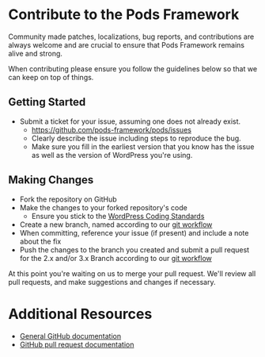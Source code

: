 # Contribute to the Pods Framework

Community made patches, localizations, bug reports, and contributions are always welcome and are crucial to ensure that Pods Framework remains alive and strong.

When contributing please ensure you follow the guidelines below so that we can keep on top of things.

## Getting Started

* Submit a ticket for your issue, assuming one does not already exist.
  * https://github.com/pods-framework/pods/issues
  * Clearly describe the issue including steps to reproduce the bug.
  * Make sure you fill in the earliest version that you know has the issue as well as the version of WordPress you're using.

## Making Changes

* Fork the repository on GitHub
* Make the changes to your forked repository's code
  * Ensure you stick to the [WordPress Coding Standards](http://codex.wordpress.org/WordPress_Coding_Standards)
* Create a new branch, named according to our [git workflow](git-workflow.md)
* When committing, reference your issue (if present) and include a note about the fix
* Push the changes to the branch you created and submit a pull request for the 2.x and/or 3.x Branch according to our [git workflow](git-workflow.md)

At this point you're waiting on us to merge your pull request. We'll review all pull requests, and make suggestions and changes if necessary.

# Additional Resources
* [General GitHub documentation](http://help.github.com/)
* [GitHub pull request documentation](http://help.github.com/send-pull-requests/)
